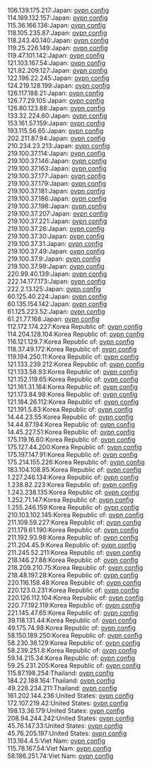 106.139.175.217:Japan: [ovpn config](vpn/106_139_175_217.ovpn)  
114.189.132.157:Japan: [ovpn config](vpn/114_189_132_157.ovpn)  
115.36.166.136:Japan: [ovpn config](vpn/115_36_166_136.ovpn)  
118.105.235.87:Japan: [ovpn config](vpn/118_105_235_87.ovpn)  
118.243.40.140:Japan: [ovpn config](vpn/118_243_40_140.ovpn)  
119.25.226.149:Japan: [ovpn config](vpn/119_25_226_149.ovpn)  
119.47.101.142:Japan: [ovpn config](vpn/119_47_101_142.ovpn)  
121.103.167.54:Japan: [ovpn config](vpn/121_103_167_54.ovpn)  
121.82.209.127:Japan: [ovpn config](vpn/121_82_209_127.ovpn)  
122.196.22.245:Japan: [ovpn config](vpn/122_196_22_245.ovpn)  
124.219.128.199:Japan: [ovpn config](vpn/124_219_128_199.ovpn)  
126.117.188.21:Japan: [ovpn config](vpn/126_117_188_21.ovpn)  
126.77.29.105:Japan: [ovpn config](vpn/126_77_29_105.ovpn)  
126.80.123.88:Japan: [ovpn config](vpn/126_80_123_88.ovpn)  
133.32.224.60:Japan: [ovpn config](vpn/133_32_224_60.ovpn)  
153.161.57.159:Japan: [ovpn config](vpn/153_161_57_159.ovpn)  
193.115.56.65:Japan: [ovpn config](vpn/193_115_56_65.ovpn)  
202.211.87.94:Japan: [ovpn config](vpn/202_211_87_94.ovpn)  
210.234.23.213:Japan: [ovpn config](vpn/210_234_23_213.ovpn)  
219.100.37.114:Japan: [ovpn config](vpn/219_100_37_114.ovpn)  
219.100.37.146:Japan: [ovpn config](vpn/219_100_37_146.ovpn)  
219.100.37.163:Japan: [ovpn config](vpn/219_100_37_163.ovpn)  
219.100.37.177:Japan: [ovpn config](vpn/219_100_37_177.ovpn)  
219.100.37.179:Japan: [ovpn config](vpn/219_100_37_179.ovpn)  
219.100.37.181:Japan: [ovpn config](vpn/219_100_37_181.ovpn)  
219.100.37.186:Japan: [ovpn config](vpn/219_100_37_186.ovpn)  
219.100.37.198:Japan: [ovpn config](vpn/219_100_37_198.ovpn)  
219.100.37.207:Japan: [ovpn config](vpn/219_100_37_207.ovpn)  
219.100.37.221:Japan: [ovpn config](vpn/219_100_37_221.ovpn)  
219.100.37.26:Japan: [ovpn config](vpn/219_100_37_26.ovpn)  
219.100.37.30:Japan: [ovpn config](vpn/219_100_37_30.ovpn)  
219.100.37.31:Japan: [ovpn config](vpn/219_100_37_31.ovpn)  
219.100.37.49:Japan: [ovpn config](vpn/219_100_37_49.ovpn)  
219.100.37.9:Japan: [ovpn config](vpn/219_100_37_9.ovpn)  
219.100.37.98:Japan: [ovpn config](vpn/219_100_37_98.ovpn)  
220.99.40.139:Japan: [ovpn config](vpn/220_99_40_139.ovpn)  
222.14.177.173:Japan: [ovpn config](vpn/222_14_177_173.ovpn)  
222.2.13.125:Japan: [ovpn config](vpn/222_2_13_125.ovpn)  
60.125.40.224:Japan: [ovpn config](vpn/60_125_40_224.ovpn)  
60.135.154.142:Japan: [ovpn config](vpn/60_135_154_142.ovpn)  
61.125.223.52:Japan: [ovpn config](vpn/61_125_223_52.ovpn)  
61.21.77.168:Japan: [ovpn config](vpn/61_21_77_168.ovpn)  
112.172.174.227:Korea Republic of: [ovpn config](vpn/112_172_174_227.ovpn)  
114.204.128.104:Korea Republic of: [ovpn config](vpn/114_204_128_104.ovpn)  
116.121.129.7:Korea Republic of: [ovpn config](vpn/116_121_129_7.ovpn)  
118.37.49.172:Korea Republic of: [ovpn config](vpn/118_37_49_172.ovpn)  
119.194.250.11:Korea Republic of: [ovpn config](vpn/119_194_250_11.ovpn)  
121.133.239.212:Korea Republic of: [ovpn config](vpn/121_133_239_212.ovpn)  
121.133.58.93:Korea Republic of: [ovpn config](vpn/121_133_58_93.ovpn)  
121.152.119.65:Korea Republic of: [ovpn config](vpn/121_152_119_65.ovpn)  
121.161.31.164:Korea Republic of: [ovpn config](vpn/121_161_31_164.ovpn)  
121.173.84.98:Korea Republic of: [ovpn config](vpn/121_173_84_98.ovpn)  
121.184.26.112:Korea Republic of: [ovpn config](vpn/121_184_26_112.ovpn)  
121.191.5.83:Korea Republic of: [ovpn config](vpn/121_191_5_83.ovpn)  
14.44.23.55:Korea Republic of: [ovpn config](vpn/14_44_23_55.ovpn)  
14.44.87.194:Korea Republic of: [ovpn config](vpn/14_44_87_194.ovpn)  
14.45.227.51:Korea Republic of: [ovpn config](vpn/14_45_227_51.ovpn)  
175.119.16.60:Korea Republic of: [ovpn config](vpn/175_119_16_60.ovpn)  
175.127.44.200:Korea Republic of: [ovpn config](vpn/175_127_44_200.ovpn)  
175.197.147.91:Korea Republic of: [ovpn config](vpn/175_197_147_91.ovpn)  
175.214.155.226:Korea Republic of: [ovpn config](vpn/175_214_155_226.ovpn)  
183.104.108.85:Korea Republic of: [ovpn config](vpn/183_104_108_85.ovpn)  
1.227.246.134:Korea Republic of: [ovpn config](vpn/1_227_246_134.ovpn)  
1.238.82.223:Korea Republic of: [ovpn config](vpn/1_238_82_223.ovpn)  
1.243.238.135:Korea Republic of: [ovpn config](vpn/1_243_238_135.ovpn)  
1.252.71.147:Korea Republic of: [ovpn config](vpn/1_252_71_147.ovpn)  
1.255.246.159:Korea Republic of: [ovpn config](vpn/1_255_246_159.ovpn)  
210.103.102.145:Korea Republic of: [ovpn config](vpn/210_103_102_145.ovpn)  
211.109.59.227:Korea Republic of: [ovpn config](vpn/211_109_59_227.ovpn)  
211.179.61.190:Korea Republic of: [ovpn config](vpn/211_179_61_190.ovpn)  
211.192.93.98:Korea Republic of: [ovpn config](vpn/211_192_93_98.ovpn)  
211.204.45.9:Korea Republic of: [ovpn config](vpn/211_204_45_9.ovpn)  
211.245.52.211:Korea Republic of: [ovpn config](vpn/211_245_52_211.ovpn)  
218.146.27.88:Korea Republic of: [ovpn config](vpn/218_146_27_88.ovpn)  
218.209.210.75:Korea Republic of: [ovpn config](vpn/218_209_210_75.ovpn)  
218.48.197.28:Korea Republic of: [ovpn config](vpn/218_48_197_28.ovpn)  
220.116.158.48:Korea Republic of: [ovpn config](vpn/220_116_158_48.ovpn)  
220.123.0.231:Korea Republic of: [ovpn config](vpn/220_123_0_231.ovpn)  
220.126.112.104:Korea Republic of: [ovpn config](vpn/220_126_112_104.ovpn)  
220.77.192.119:Korea Republic of: [ovpn config](vpn/220_77_192_119.ovpn)  
221.145.47.65:Korea Republic of: [ovpn config](vpn/221_145_47_65.ovpn)  
39.118.131.44:Korea Republic of: [ovpn config](vpn/39_118_131_44.ovpn)  
49.175.74.98:Korea Republic of: [ovpn config](vpn/49_175_74_98.ovpn)  
58.150.189.250:Korea Republic of: [ovpn config](vpn/58_150_189_250.ovpn)  
58.230.36.129:Korea Republic of: [ovpn config](vpn/58_230_36_129.ovpn)  
58.239.251.8:Korea Republic of: [ovpn config](vpn/58_239_251_8.ovpn)  
59.14.215.34:Korea Republic of: [ovpn config](vpn/59_14_215_34.ovpn)  
59.25.231.205:Korea Republic of: [ovpn config](vpn/59_25_231_205.ovpn)  
115.87.198.254:Thailand: [ovpn config](vpn/115_87_198_254.ovpn)  
184.22.188.164:Thailand: [ovpn config](vpn/184_22_188_164.ovpn)  
49.228.234.211:Thailand: [ovpn config](vpn/49_228_234_211.ovpn)  
161.202.144.236:United States: [ovpn config](vpn/161_202_144_236.ovpn)  
172.107.219.42:United States: [ovpn config](vpn/172_107_219_42.ovpn)  
198.13.36.179:United States: [ovpn config](vpn/198_13_36_179.ovpn)  
208.94.244.242:United States: [ovpn config](vpn/208_94_244_242.ovpn)  
45.76.147.33:United States: [ovpn config](vpn/45_76_147_33.ovpn)  
45.76.205.197:United States: [ovpn config](vpn/45_76_205_197.ovpn)  
113.164.4.5:Viet Nam: [ovpn config](vpn/113_164_4_5.ovpn)  
115.78.167.54:Viet Nam: [ovpn config](vpn/115_78_167_54.ovpn)  
58.186.251.74:Viet Nam: [ovpn config](vpn/58_186_251_74.ovpn)  
